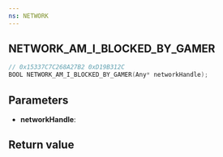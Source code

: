 ```yaml
---
ns: NETWORK
---
```

## NETWORK_AM_I_BLOCKED_BY_GAMER

```c
// 0x15337C7C268A27B2 0xD19B312C
BOOL NETWORK_AM_I_BLOCKED_BY_GAMER(Any* networkHandle);
```


## Parameters
* **networkHandle**:

## Return value
